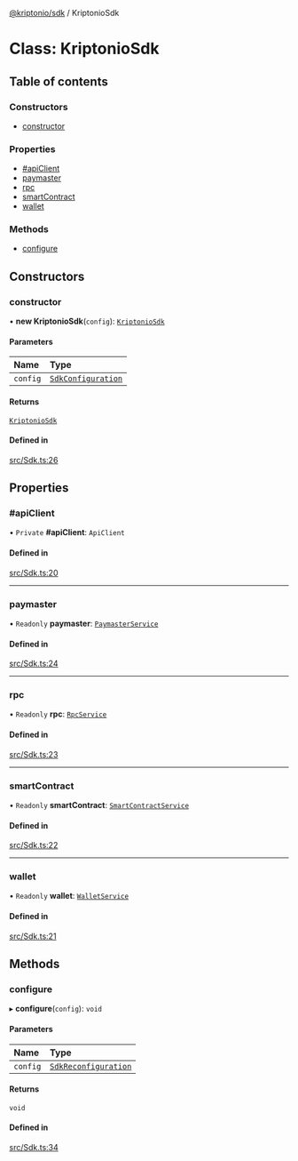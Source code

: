 [@kriptonio/sdk](../README.md) / KriptonioSdk

# Class: KriptonioSdk

## Table of contents

### Constructors

- [constructor](KriptonioSdk.md#constructor)

### Properties

- [#apiClient](KriptonioSdk.md##apiclient)
- [paymaster](KriptonioSdk.md#paymaster)
- [rpc](KriptonioSdk.md#rpc)
- [smartContract](KriptonioSdk.md#smartcontract)
- [wallet](KriptonioSdk.md#wallet)

### Methods

- [configure](KriptonioSdk.md#configure)

## Constructors

### constructor

• **new KriptonioSdk**(`config`): [`KriptonioSdk`](KriptonioSdk.md)

#### Parameters

| Name | Type |
| :------ | :------ |
| `config` | [`SdkConfiguration`](../README.md#sdkconfiguration) |

#### Returns

[`KriptonioSdk`](KriptonioSdk.md)

#### Defined in

[src/Sdk.ts:26](https://github.com/kriptonio/sdk/blob/6bbdedb/packages/sdk/src/Sdk.ts#L26)

## Properties

### #apiClient

• `Private` **#apiClient**: `ApiClient`

#### Defined in

[src/Sdk.ts:20](https://github.com/kriptonio/sdk/blob/6bbdedb/packages/sdk/src/Sdk.ts#L20)

___

### paymaster

• `Readonly` **paymaster**: [`PaymasterService`](PaymasterService.md)

#### Defined in

[src/Sdk.ts:24](https://github.com/kriptonio/sdk/blob/6bbdedb/packages/sdk/src/Sdk.ts#L24)

___

### rpc

• `Readonly` **rpc**: [`RpcService`](RpcService.md)

#### Defined in

[src/Sdk.ts:23](https://github.com/kriptonio/sdk/blob/6bbdedb/packages/sdk/src/Sdk.ts#L23)

___

### smartContract

• `Readonly` **smartContract**: [`SmartContractService`](SmartContractService.md)

#### Defined in

[src/Sdk.ts:22](https://github.com/kriptonio/sdk/blob/6bbdedb/packages/sdk/src/Sdk.ts#L22)

___

### wallet

• `Readonly` **wallet**: [`WalletService`](WalletService.md)

#### Defined in

[src/Sdk.ts:21](https://github.com/kriptonio/sdk/blob/6bbdedb/packages/sdk/src/Sdk.ts#L21)

## Methods

### configure

▸ **configure**(`config`): `void`

#### Parameters

| Name | Type |
| :------ | :------ |
| `config` | [`SdkReconfiguration`](../README.md#sdkreconfiguration) |

#### Returns

`void`

#### Defined in

[src/Sdk.ts:34](https://github.com/kriptonio/sdk/blob/6bbdedb/packages/sdk/src/Sdk.ts#L34)
